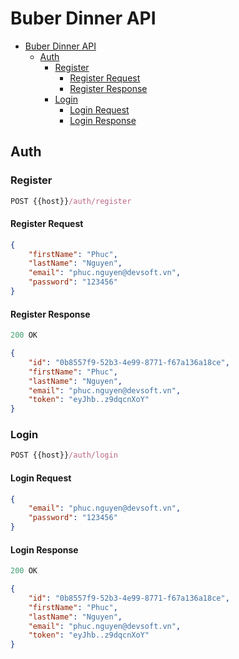 # Buber Dinner API

- [Buber Dinner API](#buber-dinner-api)
  - [Auth](#auth)
    - [Register](#register)
      - [Register Request](#register-request)
      - [Register Response](#register-response)
    - [Login](#login)
      - [Login Request](#login-request)
      - [Login Response](#login-response)

## Auth

### Register

```js
POST {{host}}/auth/register
```

#### Register Request

```json
{
    "firstName": "Phuc",
    "lastName": "Nguyen",
    "email": "phuc.nguyen@devsoft.vn",
    "password": "123456"
}
```

#### Register Response

```js
200 OK
```

```json
{
    "id": "0b8557f9-52b3-4e99-8771-f67a136a18ce",
    "firstName": "Phuc",
    "lastName": "Nguyen",
    "email": "phuc.nguyen@devsoft.vn",
    "token": "eyJhb..z9dqcnXoY"
}
```

### Login

```js
POST {{host}}/auth/login
```

#### Login Request

```json
{
    "email": "phuc.nguyen@devsoft.vn",
    "password": "123456"
}
```

#### Login Response

```js
200 OK
```

```json
{
    "id": "0b8557f9-52b3-4e99-8771-f67a136a18ce",
    "firstName": "Phuc",
    "lastName": "Nguyen",
    "email": "phuc.nguyen@devsoft.vn",
    "token": "eyJhb..z9dqcnXoY"
}
```